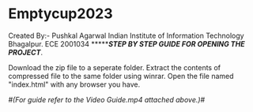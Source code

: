 # Emptycup2023
Created By:- Pushkal Agarwal Indian Institute of Information Technology Bhagalpur. ECE 2001034 
******************STEP BY STEP GUIDE FOR OPENING THE PROJECT*************.

Download the zip file to a seperate folder.
Extract the contents of compressed file to the same folder using winrar.
Open the file named "index.html" with any browser you have.


*#(For guide refer to the Video Guide.mp4 attached above.)#*
